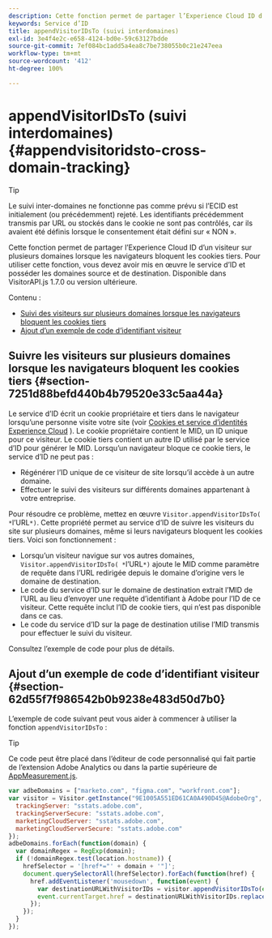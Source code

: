 ```yaml
---
description: Cette fonction permet de partager l’Experience Cloud ID d’un visiteur sur plusieurs domaines lorsque les navigateurs bloquent les cookies tiers. Pour utiliser cette fonction, vous devez avoir mis en œuvre le service d’ID et posséder les domaines source et de destination. Disponible dans VisitorAPI.js 1.7.0 ou version ultérieure.
keywords: Service d’ID
title: appendVisitorIDsTo (suivi interdomaines)
exl-id: 3e4f4e2c-e658-4124-bd0e-59c63127bdde
source-git-commit: 7ef084bc1add5a4ea8c7be738055b0c21e247eea
workflow-type: tm+mt
source-wordcount: '412'
ht-degree: 100%

---
```


# appendVisitorIDsTo (suivi interdomaines){#appendvisitoridsto-cross-domain-tracking}

>[!TIP]
>
>Le suivi inter-domaines ne fonctionne pas comme prévu si l’ECID est initialement (ou précédemment) rejeté. Les identifiants précédemment transmis par URL ou stockés dans le cookie ne sont pas contrôlés, car ils avaient été définis lorsque le consentement était défini sur « NON ».

Cette fonction permet de partager l’Experience Cloud ID d’un visiteur sur plusieurs domaines lorsque les navigateurs bloquent les cookies tiers. Pour utiliser cette fonction, vous devez avoir mis en œuvre le service d’ID et posséder les domaines source et de destination. Disponible dans VisitorAPI.js 1.7.0 ou version ultérieure.

Contenu :

<ul class="simplelist"> 
 <li> <a href="../../library/get-set/appendvisitorid.md#section-7251d88befd440b4b79520e33c5aa44a" format="dita" scope="local"> Suivi des visiteurs sur plusieurs domaines lorsque les navigateurs bloquent les cookies tiers </a> </li> 
 <li> <a href="../../library/get-set/appendvisitorid.md#section-62d55f7f986542b0b9238e483d50d7b0" format="dita" scope="local"> Ajout d’un exemple de code d’identifiant visiteur </a> </li> 
 </a> </li> 
</ul>

<!-- <li> <a href="../../library/get-set/appendvisitorid.md#section-168e313df6054af0a7e27b9fa0d69640" format="dita" scope="local"> Dynamic Tag Management (DTM) and SDK Support -->

## Suivre les visiteurs sur plusieurs domaines lorsque les navigateurs bloquent les cookies tiers {#section-7251d88befd440b4b79520e33c5aa44a}

Le service d’ID écrit un cookie propriétaire et tiers dans le navigateur lorsqu’une personne visite votre site (voir [Cookies et service d’identités Experience Cloud](../../introduction/cookies.md) ). Le cookie propriétaire contient le MID, un ID unique pour ce visiteur. Le cookie tiers contient un autre ID utilisé par le service d’ID pour générer le MID. Lorsqu’un navigateur bloque ce cookie tiers, le service d’ID ne peut pas :

* Régénérer l’ID unique de ce visiteur de site lorsqu’il accède à un autre domaine.
* Effectuer le suivi des visiteurs sur différents domaines appartenant à votre entreprise.

Pour résoudre ce problème, mettez en œuvre `Visitor.appendVisitorIDsTo( *`l’URL`*)`. Cette propriété permet au service d’ID de suivre les visiteurs du site sur plusieurs domaines, même si leurs navigateurs bloquent les cookies tiers. Voici son fonctionnement :

* Lorsqu’un visiteur navigue sur vos autres domaines, `Visitor.appendVisitorIDsTo( *`l’URL`*)` ajoute le MID comme paramètre de requête dans l’URL redirigée depuis le domaine d’origine vers le domaine de destination.
* Le code du service d’ID sur le domaine de destination extrait l’MID de l’URL au lieu d’envoyer une requête d’identifiant à Adobe pour l’ID de ce visiteur. Cette requête inclut l’ID de cookie tiers, qui n’est pas disponible dans ce cas.
* Le code du service d’ID sur la page de destination utilise l’MID transmis pour effectuer le suivi du visiteur.

Consultez l’exemple de code pour plus de détails.

## Ajout d’un exemple de code d’identifiant visiteur {#section-62d55f7f986542b0b9238e483d50d7b0}

L’exemple de code suivant peut vous aider à commencer à utiliser la fonction `appendVisitorIDsTo` :

>[!TIP]
>
>Ce code peut être placé dans l’éditeur de code personnalisé qui fait partie de l’extension Adobe Analytics ou dans la partie supérieure de [AppMeasurement.js](https://experienceleague.adobe.com/docs/analytics/implementation/js/overview.html?lang=fr).

```js
var adbeDomains = ["marketo.com", "figma.com", "workfront.com"];
var visitor = Visitor.getInstance("9E1005A551ED61CA0A490D45@AdobeOrg", {
  trackingServer: "sstats.adobe.com",
  trackingServerSecure: "sstats.adobe.com",
  marketingCloudServer: "sstats.adobe.com",
  marketingCloudServerSecure: "sstats.adobe.com"
});
adbeDomains.forEach(function(domain) {
  var domainRegex = RegExp(domain);
  if (!domainRegex.test(location.hostname)) {
    hrefSelector = '[href*="' + domain + '"]';
    document.querySelectorAll(hrefSelector).forEach(function(href) {
      href.addEventListener('mousedown', function(event) {
        var destinationURLWithVisitorIDs = visitor.appendVisitorIDsTo(event.currentTarget.href)
        event.currentTarget.href = destinationURLWithVisitorIDs.replace(/MCAID%3D.*%7CMCORGID/, 'MCAID%3D%7CMCORGID');
      });
    });
  }
});
```

<!-- >[!IMPORTANT]
>
>In order for the values passed in the URL via appendVisitorsIDsTo to be picked up, the [ovewriteCrossDomainMCIDAndAID](../function-vars/overwrite-visitor-id.md) variable must be set to true.

The following example can help you get started with `Visitor.appendVisitorIDsTo( *`url`*)`. When implemented properly, your JavaScript code could look similar to the following example.

```js
//Code on Domain A 
var destinationURL = "www.destination.com"; 
 
//Call the ID service 
var visitor = Visitor.getInstance(...); 
 
//Append visitor IDs to the destination URL 
var destinationURLWithVisitorIDs = visitor.appendVisitorIDsTo(destinationURL); 
     //Result of appendVisitorIDsTo includes destination URL, Experience Cloud ID (MCMID), and Analytics ID (MCAID) 
     "www.destination.com?adobe_mc=MCMID=1234|MCAID=5678"
//Redirect to the destination
``` -->

<!-- ## Dynamic Tag Management (DTM) and SDK Support {#section-168e313df6054af0a7e27b9fa0d69640}

<table id="table_6E7152B4FD2B4C4D8C9477C68204C4FF"> 
 <thead> 
  <tr> 
   <th colname="col1" class="entry"> Support for </th> 
   <th colname="col2" class="entry"> See </th> 
  </tr> 
 </thead>
 <tbody> 
  <tr> 
   <td colname="col1"> <p> <b>DTM</b> </p> </td> 
   <td colname="col2"> <p> <a href="https://helpx.adobe.com/dtm/kb/how-to-set-marketing-cloud-id-service-helper-function-in-adobe-d.html" format="https" scope="external"> Set the appendVisitorIDTo Function in DTM </a> </p> </td> 
  </tr> 
  <tr> 
   <td colname="col1"> <p> <b>SDK</b> </p> </td> 
   <td colname="col2"> 
    <ul id="ul_9D7933FF68EE4C71BAE999B3747F8398"> 
     <li id="li_9036C76AAECC4E639C23020C0C9F2AF8"> <a href="https://experienceleague.adobe.com/docs/mobile-services/android/experience-cloud-android/mc-methods.html" format="https" scope="external"> Android ID Service Methods </a> </li> 
     <li id="li_E49D357905584674BFDFE348345B3849"> <a href="https://experienceleague.adobe.com/docs/mobile-services/ios/exp-cloud-ios/mc-methods.html" format="https" scope="external"> iOS ID Service Methods </a> </li> 
    </ul> </td> 
  </tr> 
 </tbody> 
</table> -->
